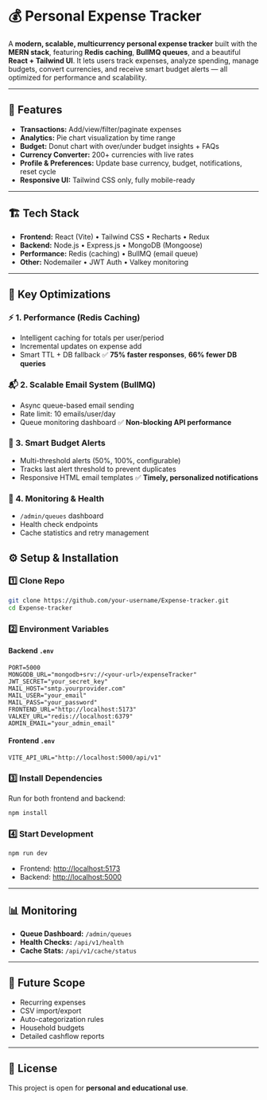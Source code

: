 # 💰 Personal Expense Tracker

A **modern, scalable, multicurrency personal expense tracker** built with the **MERN stack**, featuring **Redis caching**, **BullMQ queues**, and a beautiful **React + Tailwind UI**.
It lets users track expenses, analyze spending, manage budgets, convert currencies, and receive smart budget alerts — all optimized for performance and scalability.

---

## 🧩 Features

* **Transactions:** Add/view/filter/paginate expenses
* **Analytics:** Pie chart visualization by time range
* **Budget:** Donut chart with over/under budget insights + FAQs
* **Currency Converter:** 200+ currencies with live rates
* **Profile & Preferences:** Update base currency, budget, notifications, reset cycle
* **Responsive UI:** Tailwind CSS only, fully mobile-ready

---

## 🏗 Tech Stack

* **Frontend:** 
React (Vite) • Tailwind CSS • Recharts • Redux
* **Backend:** Node.js • Express.js • MongoDB (Mongoose)
* **Performance:** Redis (caching) • BullMQ (email queue)
* **Other:** Nodemailer • JWT Auth • Valkey monitoring

---

## 🚀 Key Optimizations

### ⚡ 1. Performance (Redis Caching)

* Intelligent caching for totals per user/period
* Incremental updates on expense add
* Smart TTL + DB fallback
  ✅ **75% faster responses**, **66% fewer DB queries**

### 📬 2. Scalable Email System (BullMQ)

* Async queue-based email sending
* Rate limit: 10 emails/user/day
* Queue monitoring dashboard
  ✅ **Non-blocking API performance**

### 🔔 3. Smart Budget Alerts

* Multi-threshold alerts (50%, 100%, configurable)
* Tracks last alert threshold to prevent duplicates
* Responsive HTML email templates
  ✅ **Timely, personalized notifications**

### 🧠 4. Monitoring & Health

* `/admin/queues` dashboard
* Health check endpoints
* Cache statistics and retry management


## ⚙️ Setup & Installation

### 1️⃣ Clone Repo

```bash
git clone https://github.com/your-username/Expense-tracker.git
cd Expense-tracker
```

### 2️⃣ Environment Variables

#### Backend `.env`

```env
PORT=5000
MONGODB_URL="mongodb+srv://<your-url>/expenseTracker"
JWT_SECRET="your_secret_key"
MAIL_HOST="smtp.yourprovider.com"
MAIL_USER="your_email"
MAIL_PASS="your_password"
FRONTEND_URL="http://localhost:5173"
VALKEY_URL="redis://localhost:6379"
ADMIN_EMAIL="your_admin_email"
```

#### Frontend `.env`

```env
VITE_API_URL="http://localhost:5000/api/v1"
```

### 3️⃣ Install Dependencies

Run for both frontend and backend:

```bash
npm install
```

### 4️⃣ Start Development

```bash
npm run dev
```

* Frontend: [http://localhost:5173](http://localhost:5173)
* Backend: [http://localhost:5000](http://localhost:5000)


---

## 📊 Monitoring

* **Queue Dashboard:** `/admin/queues`
* **Health Checks:** `/api/v1/health`
* **Cache Stats:** `/api/v1/cache/status`

---

## 🧭 Future Scope

* Recurring expenses
*  CSV import/export
*  Auto-categorization rules 
*  Household budgets
*  Detailed cashflow reports

---

## 📜 License

This project is open for **personal and educational use**.

